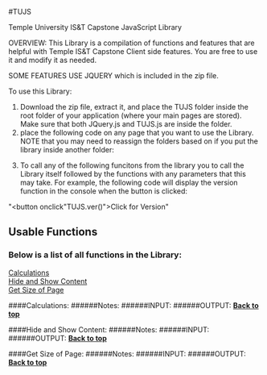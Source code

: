
#TUJS

Temple University IS&amp;T Capstone JavaScript Library

 OVERVIEW:
 This Library is a compilation of functions and features that are helpful with Temple IS&T Capstone Client side features.  You are free to use it and modify it as needed.  
 
 SOME FEATURES USE JQUERY which is included in the zip file.

To use this Library: 
1) Download the zip file, extract it, and place the TUJS folder inside the root folder of your application (where your main pages are stored). Make sure that both JQuery.js and TUJS.js are inside the folder.
2) place the following code on any page that you want to use the Library. NOTE that you may need to reassign the folders based on if you put the library inside another folder:

<script src="TUJS/TUJS.js"></script>

3) To call any of the following funcitons from the library you to call the Library itself followed by the functions with any parameters that this may take.  For example, the following code will display the version function in the console when the button is clicked:

"<button onclick"TUJS.ver()">Click for Version</button>"

## Usable Functions
### Below is a list of all functions in the Library:
[Calculations](#calculations)<br/>
[Hide and Show Content](#hide-and-show-content)<br/>
[Get Size of Page](#get-size-of-page)

####Calculations:
######Notes:
######INPUT:
######OUTPUT:
**[Back to top](#usable-functions)**

####Hide and Show Content:
######Notes:
######INPUT:
######OUTPUT:
**[Back to top](#usable-functions)**

####Get Size of Page:
######Notes:
######INPUT:
######OUTPUT:
**[Back to top](#usable-functions)**


